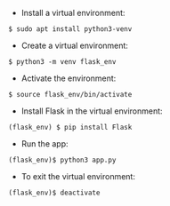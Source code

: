 - Install a virtual environment:

`$ sudo apt install python3-venv`

- Create a virtual environment:

`$ python3 -m venv flask_env`

- Activate the environment:

`$ source flask_env/bin/activate`

- Install Flask in the virtual environment:

`(flask_env) $ pip install Flask`

- Run the app:

`(flask_env)$ python3 app.py`

- To exit the virtual environment:

`(flask_env)$ deactivate`